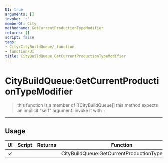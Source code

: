 ```yaml
---
UI: true
arguments: []
invoke: ':'
memberOf: City
methodname: GetCurrentProductionTypeModifier
returns: []
script: false
tags:
- City/CityBuildQueue/_function
- function/UI
title: CityBuildQueue.GetCurrentProductionTypeModifier
---
```

# CityBuildQueue:GetCurrentProductionTypeModifier
> this function is a member of [[CityBuildQueue]]
> this method expects an implicit "self" argument. invoke it with `:`
-----
## Usage
|  UI | Script | Returns | Function | Arguments |
|:---:|:------:|-------:|:--------:|:---------|
|✓| ||CityBuildQueue:GetCurrentProductionTypeModifier||

